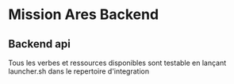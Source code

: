 # Mission Ares Backend


## Backend api

Tous les verbes et ressources disponibles sont testable en lançant launcher.sh dans le repertoire d'integration
